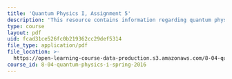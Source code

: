 ```yaml
---
title: 'Quantum Physics I, Assignment 5'
description: 'This resource contains information regarding quantum physics: Assignment 5.'
type: course
layout: pdf
uid: fcad31ce526fc0b219362cc29def5314
file_type: application/pdf
file_location: >-
  https://open-learning-course-data-production.s3.amazonaws.com/8-04-quantum-physics-i-spring-2016/fcad31ce526fc0b219362cc29def5314_MIT8_04S16_ps5_2016.pdf
course_id: 8-04-quantum-physics-i-spring-2016
---
```

